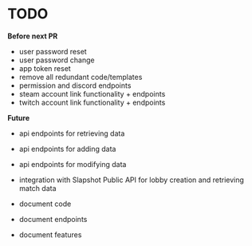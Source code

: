 # TODO

**Before next PR**
 - user password reset
 - user password change
 - app token reset
 - remove all redundant code/templates
 - permission and discord endpoints
 - steam account link functionality + endpoints
 - twitch account link functionality + endpoints


**Future**
 - api endpoints for retrieving data
 - api endpoints for adding data
 - api endpoints for modifying data

 - integration with Slapshot Public API for lobby creation and retrieving match data
 - document code
 - document endpoints
 - document features